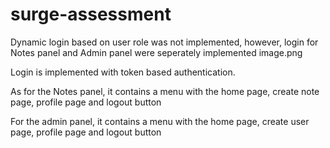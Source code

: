# surge-assessment

Dynamic login based on user role was not implemented, however, login for Notes panel and Admin panel were seperately implemented
image.png

Login is implemented with token based authentication.

As for the Notes panel, it contains a menu with the home page, create note page, profile page and logout button

For the admin panel, it contains a menu with the home page, create user page, profile page and logout button
